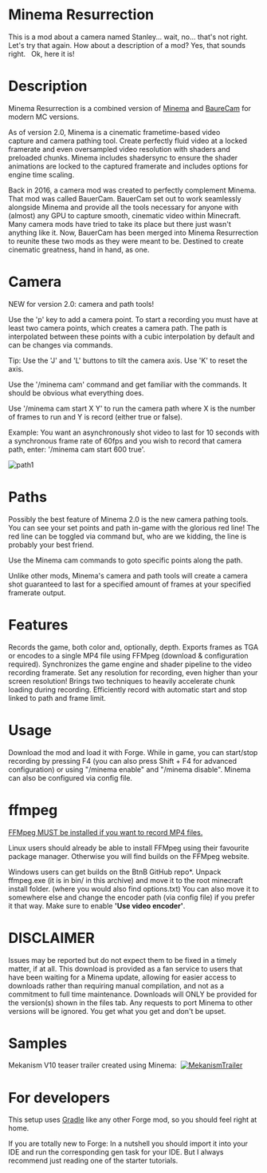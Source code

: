 Minema Resurrection
======

This is a mod about a camera named Stanley... wait, no... that's not right.
Let's try that again. How about a description of a mod?
Yes, that sounds right.
 
Ok, here it is!

Description
======

Minema Resurrection is a combined version of [Minema](https://github.com/ata4/minema) and [BaureCam](https://github.com/daipenger/BauerCam) for modern MC versions.

As of version 2.0, Minema is a cinematic frametime-based video capture and camera pathing tool. Create perfectly fluid video at a locked framerate and even oversampled video resolution with shaders and preloaded chunks. Minema includes shadersync to ensure the shader animations are locked to the captured framerate and includes options for engine time scaling.

Back in 2016, a camera mod was created to perfectly complement Minema. That mod was called BauerCam. BauerCam set out to work seamlessly alongside Minema and provide all the tools necessary for anyone with (almost) any GPU to capture smooth, cinematic video within Minecraft. Many camera mods have tried to take its place but there just wasn't anything like it. Now, BauerCam has been merged into Minema Resurrection to reunite these two mods as they were meant to be. Destined to create cinematic greatness, hand in hand, as one.

Camera
======

NEW for version 2.0: camera and path tools!

Use the 'p' key to add a camera point. To start a recording you must have at least two camera points, which creates a camera path. The path is interpolated between these points with a cubic interpolation by default and can be changes via commands.

Tip: Use the 'J' and 'L' buttons to tilt the camera axis. Use 'K' to reset the axis.

Use the '/minema cam' command and get familiar with the commands. It should be obvious what everything does.

Use '/minema cam start X Y' to run the camera path where X is the number of frames to run and Y is record (either true or false).

Example: You want an asynchronously shot video to last for 10 seconds with a synchronous frame rate of 60fps and you wish to record that camera path, enter: '/minema cam start 600 true'.

![path1](https://i.imgur.com/e95UNPw.png)

Paths
======

Possibly the best feature of Minema 2.0 is the new camera pathing tools. You can see your set points and path in-game with the glorious red line! The red line can be toggled via command but, who are we kidding, the line is probably your best friend.

Use the Minema cam commands to goto specific points along the path.

Unlike other mods, Minema's camera and path tools will create a camera shot guaranteed to last for a specified amount of frames at your specified framerate output.

Features
======

Records the game, both color and, optionally, depth.
Exports frames as TGA or encodes to a single MP4 file using FFMpeg (download & configuration required).
Synchronizes the game engine and shader pipeline to the video recording framerate.
Set any resolution for recording, even higher than your screen resolution!
Brings two techniques to heavily accelerate chunk loading during recording.
Efficiently record with automatic start and stop linked to path and frame limit.

Usage
======

Download the mod and load it with Forge. While in game, you can start/stop recording by pressing F4 (you can also press Shift + F4 for advanced configuration) or using "/minema enable" and "/minema disable". Minema can also be configured via config file.

ffmpeg
======

[FFMpeg MUST be installed if you want to record MP4 files.](https://www.ffmpeg.org/download.html#build-linux)

Linux users should already be able to install FFMpeg using their favourite package manager. Otherwise you will find builds on the FFMpeg website.

Windows users can get builds on the BtnB GitHub repo*. Unpack ffmpeg.exe (it is in bin/ in this archive) and move it to the root minecraft install folder. (where you would also find options.txt) You can also move it to somewhere else and change the encoder path (via config file) if you prefer it that way. Make sure to enable **'Use video encoder'**.

DISCLAIMER
======

Issues may be reported but do not expect them to be fixed in a timely matter, if at all. This download is provided as a fan service to users that have been waiting for a Minema update, allowing for easier access to downloads rather than requiring manual compilation, and not as a commitment to full time maintenance. Downloads will ONLY be provided for the version(s) shown in the files tab. Any requests to port Minema to other versions will be ignored. You get what you get and don't be upset.

Samples
======

Mekanism V10 teaser trailer created using Minema: 
[![MekanismTrailer](https://i.imgur.com/RMGrZo4.png)](https://youtu.be/sJVO6Gh7rmE)


For developers
======

This setup uses [Gradle](https://gradle.org/) like any other Forge mod, so you should feel right at home.

If you are totally new to Forge: In a nutshell you should import it into your IDE and run the corresponding gen task for your IDE. But I always recommend just reading one of the starter tutorials.
